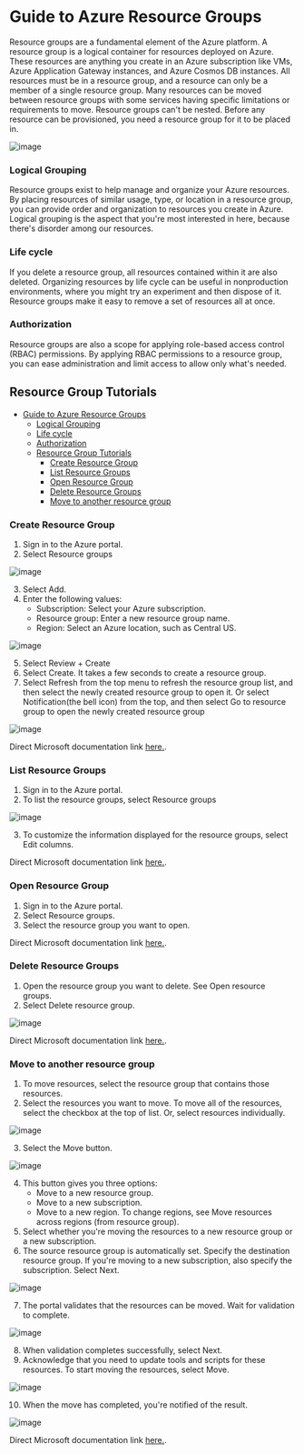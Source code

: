 
# Guide to Azure Resource Groups
Resource groups are a fundamental element of the Azure platform. A resource group is a logical container for resources deployed on Azure. These resources are anything you create in an Azure subscription like VMs, Azure Application Gateway instances, and Azure Cosmos DB instances. All resources must be in a resource group, and a resource can only be a member of a single resource group. Many resources can be moved between resource groups with some services having specific limitations or requirements to move. Resource groups can't be nested. Before any resource can be provisioned, you need a resource group for it to be placed in.

<img alt="image" src="/docs/images/ResourceGroups1.png">

### Logical Grouping
Resource groups exist to help manage and organize your Azure resources. By placing resources of similar usage, type, or location in a resource group, you can provide order and organization to resources you create in Azure. Logical grouping is the aspect that you're most interested in here, because there's disorder among our resources.

### Life cycle
If you delete a resource group, all resources contained within it are also deleted. Organizing resources by life cycle can be useful in nonproduction environments, where you might try an experiment and then dispose of it. Resource groups make it easy to remove a set of resources all at once.

### Authorization
Resource groups are also a scope for applying role-based access control (RBAC) permissions. By applying RBAC permissions to a resource group, you can ease administration and limit access to allow only what's needed.

## Resource Group Tutorials
- [Guide to Azure Resource Groups](#guide-to-azure-resource-groups)
    - [Logical Grouping](#logical-grouping)
    - [Life cycle](#life-cycle)
    - [Authorization](#authorization)
  - [Resource Group Tutorials](#resource-group-tutorials)
    - [Create Resource Group](#create-resource-group)
    - [List Resource Groups](#list-resource-groups)
    - [Open Resource Group](#open-resource-group)
    - [Delete Resource Groups](#delete-resource-groups)
    - [Move to another resource group](#move-to-another-resource-group)

### Create Resource Group<a name="crg"></a>
1. Sign in to the Azure portal.
2. Select Resource groups

<img alt="image" src="/docs/images/manage-resource-groups-add-group.png">

3. Select Add.
4. Enter the following values:
    - Subscription: Select your Azure subscription.
    - Resource group: Enter a new resource group name.
    - Region: Select an Azure location, such as Central US.

<img alt="image" src="/docs/images/manage-resource-groups-create-group.png">

5. Select Review + Create
6. Select Create. It takes a few seconds to create a resource group.
7. Select Refresh from the top menu to refresh the resource group list, and then select the newly created resource group to open it. Or select Notification(the bell icon) from the top, and then select Go to resource group to open the newly created resource group

<img alt="image" src="/docs/images/manage-resource-groups-add-group-go-to-resource-group.png">

Direct Microsoft documentation link [here.](https://learn.microsoft.com/en-us/azure/azure-resource-manager/management/manage-resource-groups-portal#create-resource-groups).


###  List Resource Groups<a name="lrg"></a>
1. Sign in to the Azure portal.
2. To list the resource groups, select Resource groups

<img alt="image" src="/docs/images/manage-resource-groups-list-groups.png.png">

3. To customize the information displayed for the resource groups, select Edit columns.

Direct Microsoft documentation link [here.](https://learn.microsoft.com/en-us/azure/azure-resource-manager/management/manage-resource-groups-portal#list-resource-groups).

### Open Resource Group<a name="org"></a>
1. Sign in to the Azure portal.
2. Select Resource groups.
3. Select the resource group you want to open.
   
Direct Microsoft documentation link [here.](https://learn.microsoft.com/en-us/azure/azure-resource-manager/management/manage-resource-groups-portal#open-resource-groups).

###  Delete Resource Groups<a name="drg"></a>
1. Open the resource group you want to delete. See Open resource groups.
2. Select Delete resource group.
   
<img alt="image" src="docs/images/delete-group.png">

Direct Microsoft documentation link [here.](https://learn.microsoft.com/en-us/azure/azure-resource-manager/management/manage-resource-groups-portal#delete-resource-groups).


###  Move to another resource group<a name="mtarg"></a>
1. To move resources, select the resource group that contains those resources.
2. Select the resources you want to move. To move all of the resources, select the checkbox at the top of list. Or, select resources individually.

<img alt="image" src="docs/images/select-resources-to-move.png">

3. Select the Move button.

<img alt="image" src="docs/images/select-move.png">

4. This button gives you three options:
    - Move to a new resource group.
    - Move to a new subscription.
    - Move to a new region. To change regions, see Move resources across regions (from resource group).
5. Select whether you're moving the resources to a new resource group or a new subscription.
6. The source resource group is automatically set. Specify the destination resource group. If you're moving to a new subscription, also specify the subscription. Select Next.

<img alt="image" src="docs/images/select-destination-group.png">

7. The portal validates that the resources can be moved. Wait for validation to complete.

<img alt="image" src="docs/images/validation.png">

8. When validation completes successfully, select Next.
9. Acknowledge that you need to update tools and scripts for these resources. To start moving the resources, select Move.

<img alt="image" src="docs/images/acknowledge-change.png">

10. When the move has completed, you're notified of the result.

<img alt="image" src="docs/images/view-notification.png">

Direct Microsoft documentation link [here.](https://learn.microsoft.com/en-us/azure/azure-resource-manager/management/move-resource-group-and-subscription).






